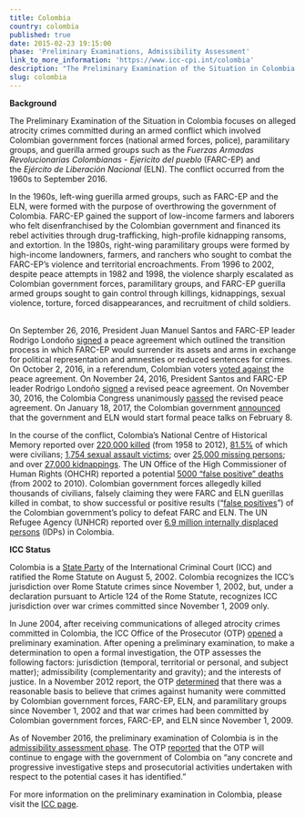 ```yaml
---
title: Colombia
country: colombia
published: true
date: 2015-02-23 19:15:00
phase: 'Preliminary Examinations, Admissibility Assessment'
link_to_more_information: 'https://www.icc-cpi.int/colombia'
description: "The Preliminary Examination of the Situation in Colombia focuses on alleged atrocity crimes committed during an armed conflict which involved Colombian government forces (national armed forces, police), paramilitary groups, and guerilla armed groups such as the\_Fuerzas Armadas Revolucionarias Colombianas - Ejericito del pueblo (FARC-EP) and the\_Ejército de Liberación Nacional\_(ELN).\_ The conflict occurred from the 1960s to September 2016.\_\_\nAs of November 2016, the preliminary examination is in the admissibility assessment phase."
slug: colombia
---
```



**Background**

The Preliminary Examination of the Situation in Colombia focuses on alleged atrocity crimes committed during an armed conflict which involved Colombian government forces (national armed forces, police), paramilitary groups, and guerilla armed groups such as the&nbsp;*Fuerzas Armadas Revolucionarias Colombianas - Ejericito del pueblo* (FARC-EP) and the&nbsp;*Ej&eacute;rcito de Liberaci&oacute;n Nacional*&nbsp;(ELN). The conflict occurred from the 1960s to September 2016.&nbsp;&nbsp;

In the 1960s, left-wing guerilla armed groups, such as FARC-EP and the ELN, were formed with the purpose of overthrowing the government of Colombia. FARC-EP gained the support of low-income farmers and laborers who felt disenfranchised by the Colombian government and financed its rebel activities through drug-trafficking, high-profile kidnapping ransoms, and extortion. In the 1980s, right-wing paramilitary groups were formed by high-income landowners, farmers, and ranchers who sought to combat the FARC-EP’s violence and territorial encroachments. From 1996 to 2002, despite peace attempts in 1982 and 1998, the violence sharply escalated as Colombian government forces, paramilitary groups, and FARC-EP guerilla armed groups sought to gain control through killings, kidnappings, sexual violence, torture, forced disappearances, and recruitment of child soldiers.&nbsp; &nbsp;

On September 26, 2016, President Juan Manuel Santos and FARC-EP leader Rodrigo Londo&ntilde;o [signed](https://www.nytimes.com/2016/09/27/world/americas/colombia-farc-peace-agreement.html) a peace agreement which outlined the transition process in which FARC-EP would surrender its assets and arms in exchange for political representation and amnesties or reduced sentences for crimes. On October 2, 2016, in a referendum, Colombian voters [voted against](https://www.nytimes.com/2016/10/03/world/colombia-peace-deal-defeat.html) the peace agreement. On November 24, 2016, President Santos and FARC-EP leader Rodrigo Londo&ntilde;o [signed](https://www.nytimes.com/2016/11/24/world/americas/colombia-juan-manuel-santos-peace-deal-farc.html) a revised peace agreement. On November 30, 2016, the Colombia Congress unanimously [passed](https://www.nytimes.com/2016/11/30/world/americas/colombia-farc-accord-juan-manuel-santos.html) the revised peace agreement. On January 18, 2017, the Colombian government [announced](http://www.reuters.com/article/us-colombia-rebels-idUSKBN1522NW) that the government and ELN would start formal peace talks on February 8.&nbsp;

In the course of the conflict, Colombia’s National Centre of Historical Memory reported over [220,000 killed](http://www.centrodememoriahistorica.gov.co/descargas/informes2016/basta-ya-ingles/BASTA-YA-ingles.pdf) (from 1958 to 2012), [81.5%](http://www.centrodememoriahistorica.gov.co/descargas/informes2016/basta-ya-ingles/BASTA-YA-ingles.pdf) of which were civilians; [1,754 sexual assault victims](http://www.centrodememoriahistorica.gov.co/descargas/informes2016/basta-ya-ingles/BASTA-YA-ingles.pdf); over [25,000 missing persons](http://www.centrodememoriahistorica.gov.co/descargas/informes2016/basta-ya-ingles/BASTA-YA-ingles.pdf); and over [27,000 kidnappings](http://www.centrodememoriahistorica.gov.co/descargas/informes2016/basta-ya-ingles/BASTA-YA-ingles.pdf). The UN Office of the High Commissioner of Human Rights (OHCHR) reported a potential [5000 “false positive” deaths](http://www.ohchr.org/EN/HRBodies/HRC/.../A_HRC_28_3_Add_3_FRE.doc) (from 2002 to 2010). Colombian government forces allegedly killed thousands of civilians, falsely claiming they were FARC and ELN guerillas killed in combat, to show successful or positive results (“[false positives](https://www.hrw.org/report/2015/06/24/their-watch/evidence-senior-army-officers-responsibility-false-positive-killings)”) of the Colombian government’s policy to defeat FARC and ELN. The UN Refugee Agency (UNHCR) reported over [6.9 million internally displaced persons](http://www.unhcr.org/576408cd7.pdf) (IDPs) in Colombia. &nbsp;&nbsp;&nbsp;

**ICC Status**

Colombia is a [State Party](https://asp.icc-cpi.int/en_menus/asp/states%20parties/latin%20american%20and%20caribbean%20states/Pages/colombia.aspx) of the International Criminal Court (ICC) and ratified the Rome Statute on August 5, 2002. Colombia recognizes the ICC’s jurisdiction over Rome Statute crimes since November 1, 2002, but, under a declaration pursuant to Article 124 of the Rome Statute, recognizes ICC jurisdiction over war crimes committed since November 1, 2009 only.

In June 2004, after receiving communications of alleged atrocity crimes committed in Colombia, the ICC Office of the Prosecutor (OTP) [opened](https://www.icc-cpi.int/NR/rdonlyres/3D3055BD-16E2-4C83-BA85-35BCFD2A7922/285102/OTPCOLOMBIAPublicInterimReportNovember2012.pdf) a preliminary examination. After opening a preliminary examination, to make a determination to open a formal investigation, the OTP assesses the following factors: jurisdiction (temporal, territorial or personal, and subject matter); admissibility (complementarity and gravity); and the interests of justice. In a November 2012 report, the OTP [determined](https://www.icc-cpi.int/NR/rdonlyres/3D3055BD-16E2-4C83-BA85-35BCFD2A7922/285102/OTPCOLOMBIAPublicInterimReportNovember2012.pdf) that there was a reasonable basis to believe that crimes against humanity were committed by Colombian government forces, FARC-EP, ELN, and paramilitary groups since November 1, 2002 and that war crimes had been committed by Colombian government forces, FARC-EP, and ELN since November 1, 2009.

As of November 2016, the preliminary examination of Colombia is in the [admissibility assessment phase](https://www.icc-cpi.int/iccdocs/otp/161114-otp-rep-PE_ENG.pdf). The OTP [reported](https://www.icc-cpi.int/iccdocs/otp/161114-otp-rep-PE_ENG.pdf) that the OTP will continue to engage with the government of Colombia on “any concrete and progressive investigative steps and prosecutorial activities undertaken with respect to the potential cases it has identified.”

For more information on the preliminary examination in Colombia, please visit the [ICC page](https://www.icc-cpi.int/colombia).